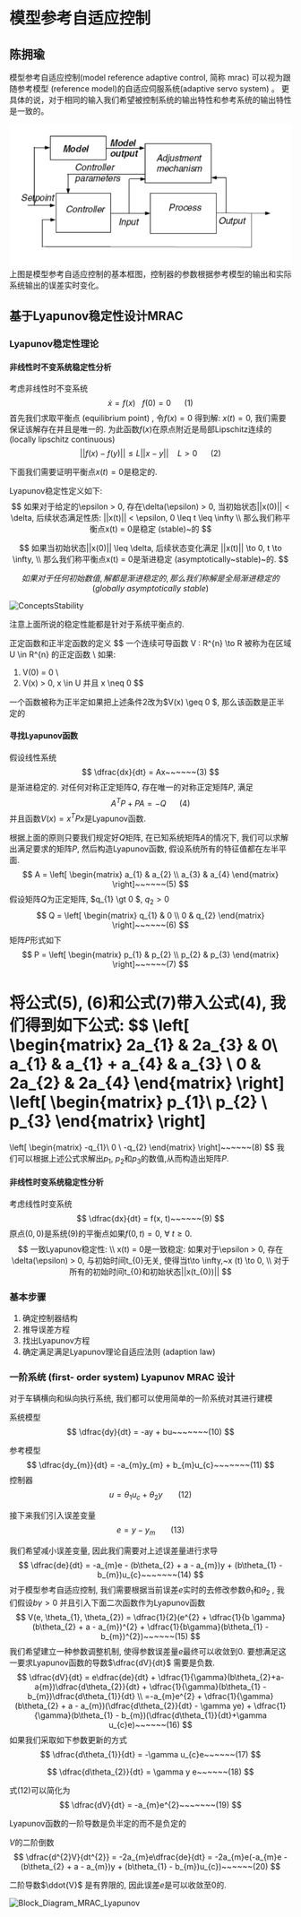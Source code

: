 



# 模型参考自适应控制

## 陈拥瑜

模型参考自适应控制(model reference adaptive control, 简称 mrac) 可以视为跟随参考模型 (reference model)的自适应伺服系统(adaptive servo system) 。 更具体的说，对于相同的输入我们希望被控制系统的输出特性和参考系统的输出特性是一致的。

![MRAC_Structure](MRAC_Structure.png)上图是模型参考自适应控制的基本框图，控制器的参数根据参考模型的输出和实际系统输出的误差实时变化。

## 基于Lyapunov稳定性设计MRAC

### Lyapunov稳定性理论

#### 非线性时不变系统稳定性分析

考虑非线性时不变系统
$$
\dot{x} = f(x)~~~f(0) = 0~~~~~~(1)
$$
首先我们求取平衡点 (equilibrium point) , 令$f(x) = 0$ 得到解: $x(t) = 0$, 我们需要保证该解存在并且是唯一的.  为此函数$f(x)$在原点附近是局部Lipschitz连续的 (locally lipschitz continuous)
$$
||f(x) - f(y)|| \leq L||x - y||~~~~ L > 0~~~~~~(2)
$$


下面我们需要证明平衡点$x (t) = 0$是稳定的.  

Lyapunov稳定性定义如下:
$$
如果对于给定的\epsilon > 0, 存在\delta(\epsilon) > 0, 当初始状态||x(0)|| < \delta, 后续状态满足性质: ||x(t)|| < \epsilon, 0 \leq t \leq \infty \\
那么我们称平衡点x(t) = 0是稳定 (stable)~的
$$

$$
如果当初始状态||x(0)|| \leq \delta, 后续状态变化满足 ||x(t)|| \to 0, t \to \infty, \\
那么我们称平衡点x(t) = 0是渐进稳定 (asymptotically~stable)~的.
$$

$$
如果对于任何初始数值, 解都是渐进稳定的, 那么我们称解是全局渐进稳定的(globally~asymptotically~stable)
$$

![ConceptsStability](/home/chenyongyu/Pictures/ConceptsStability.png)

注意上面所说的稳定性能都是针对于系统平衡点的.



正定函数和正半定函数的定义
$$
一个连续可导函数 V : R^{n} \to R 被称为在区域U \in R^{n} 的正定函数 \\
如果: 
1. V(0) = 0 \\
2. V(x) > 0, x \in U 并且 x \neq 0
$$


一个函数被称为正半定如果把上述条件2改为$V(x) \geq 0  $, 那么该函数是正半定的

#### 寻找Lyapunov函数

假设线性系统
$$
\dfrac{dx}{dt} = Ax~~~~~~(3)
$$
是渐进稳定的. 对任何对称正定矩阵$Q$, 存在唯一的对称正定矩阵$P$, 满足
$$
A^{T}P + PA = -Q~~~~~~(4)
$$
并且函数$V (x) = x^{T}Px$是Lyapunov函数. 



根据上面的原则只要我们规定好$Q$矩阵, 在已知系统矩阵$A$的情况下,  我们可以求解出满足要求的矩阵$P$, 然后构造Lyapunov函数,   假设系统所有的特征值都在左半平面.  
$$
A = \left[ \begin{matrix} a_{1} & a_{2} \\ a_{3} & a_{4} \end{matrix} \right]~~~~~~(5)
$$
假设矩阵$Q$为正定矩阵, $q_{1} \gt 0 $, $q_{2} \gt 0$
$$
Q = \left[ \begin{matrix} q_{1} & 0 \\ 0 & q_{2} \end{matrix} \right]~~~~~~(6)
$$
矩阵$P$形式如下
$$
P = \left[ \begin{matrix} p_{1} & p_{2} \\ p_{2} & p_{3} \end{matrix} \right]~~~~~~(7)
$$


将公式$(5)$, $(6)$和公式$(7)$带入公式$(4)$, 我们得到如下公式:
$$
\left[ \begin{matrix} 2a_{1} & 2a_{3} & 0\\ a_{1} & a_{1} + a_{4} & a_{3} \\ 0 & 2a_{2} & 2a_{4} \end{matrix} \right]
\left[ \begin{matrix} p_{1}\\ p_{2} \\ p_{3} \end{matrix} \right]
=
\left[ \begin{matrix} -q_{1}\\ 0 \\ -q_{2} \end{matrix} \right]~~~~~~(8)
$$
我们可以根据上述公式求解出$p_{1}$, $p_{2}$和$p_{3}$的数值,从而构造出矩阵$P$.

#### 非线性时变系统稳定性分析

考虑线性时变系统
$$
\dfrac{dx}{dt}  = f(x, t)~~~~~~(9)
$$
原点$(0, 0)$是系统$(9)$的平衡点如果$f(0, t) = 0, ~\forall ~t\geq 0$.    
$$
一致Lyapunov稳定性: \\
x(t) = 0是一致稳定: 如果对于\epsilon > 0, 存在\delta(\epsilon) > 0, 与初始时间t_{0}无关, 使得当t\to \infty,~x (t) \to 0, \\ 
对于所有的初始时间t_{0}和初始状态||x(t_{0})||
$$


### 基本步骤

1. 确定控制器结构
2. 推导误差方程
3. 找出Lyapunov方程
4. 确定满足满足Lyapunov理论自适应法则 (adaption law) 

### 一阶系统 (first- order system) Lyapunov MRAC 设计

对于车辆横向和纵向执行系统, 我们都可以使用简单的一阶系统对其进行建模

系统模型
$$
\dfrac{dy}{dt} = -ay + bu~~~~~~~(10)
$$

参考模型
$$
\dfrac{dy_{m}}{dt} = -a_{m}y_{m} + b_{m}u_{c}~~~~~~~(11)
$$
控制器
$$
u = \theta_{1}u_{c} + \theta_{2}y~~~~~~~(12)
$$

接下来我们引入误差变量
$$
e= y- y_{m}~~~~~~~(13)
$$


我们希望减小误差变量, 因此我们需要对上述误差量进行求导
$$
\dfrac{de}{dt} = -a_{m}e - (b\theta_{2} + a - a_{m})y + (b\theta_{1} - b_{m})u_{c}~~~~~~~(14)
$$
对于模型参考自适应控制, 我们需要根据当前误差$e$实时的去修改参数$\theta_{1}$和$\theta_{2}$ , 我们假设$b\gamma > 0$ 并且引入下面二次函数作为Lyapunov函数
$$
V(e, \theta_{1}, \theta_{2}) = \dfrac{1}{2}(e^{2} + \dfrac{1}{b \gamma}(b\theta_{2} + a - a_{m})^{2} + \dfrac{1}{b\gamma}(b\theta_{1} - b_{m})^{2})~~~~~~(15)
$$
 我们希望建立一种参数调整机制, 使得参数误差量$e$最终可以收敛到$0$. 要想满足这一要求Lyapunov函数的导数$\dfrac{dV}{dt}$ 需要是负数.
$$
\dfrac{dV}{dt} = e\dfrac{de}{dt} + \dfrac{1}{\gamma}(b\theta_{2}+a-a{m})\dfrac{d\theta_{2}}{dt} + \dfrac{1}{\gamma}(b\theta_{1} - b_{m})\dfrac{d\theta_{1}}{dt} \\
=-a_{m}e^{2} + \dfrac{1}{\gamma}(b\theta_{2} + a - a_{m})(\dfrac{d\theta_{2}}{dt} - \gamma ye) + \dfrac{1}{\gamma}(b\theta_{1} - b_{m})(\dfrac{d\theta_{1}}{dt}+\gamma u_{c}e)~~~~~~(16)
$$
如果我们采取如下参数更新的方式
$$
\dfrac{d\theta_{1}}{dt} = -\gamma u_{c}e~~~~~~(17)
$$

$$
\dfrac{d\theta_{2}}{dt} = \gamma y e~~~~~~(18)
$$

式(12)可以简化为
$$
\dfrac{dV}{dt} = -a_{m}e^{2}~~~~~~~(19)
$$


Lyapunov函数的一阶导数是负半定的而不是负定的

$V$的二阶倒数
$$
\dfrac{d^{2}V}{dt^{2}} = -2a_{m}e\dfrac{de}{dt} = -2a_{m}e(-a_{m}e - (b\theta_{2} + a - a_{m})y + (b\theta_{1} - b_{m})u_{c})~~~~~~(20)
$$

二阶导数$\ddot{V}$ 是有界限的, 因此误差$e$是可以收敛至0的. 

![Block_Diagram_MRAC_Lyapunov](/home/chenyongyu/Pictures/Block_Diagram_MRAC_Lyapunov.png)